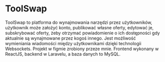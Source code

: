 # ToolSwap

ToolSwap to platforma do wynajmowania narzędzi przez użytkowników, użytkownik może założyć konto, publikować własne oferty, edytować je, subskrybować oferty, żeby otrzymać powiadomienie o ich dostępności gdy aktualnie są wynajmowane przez kogoś innego. Jest możliwość wymieniania wiadomości między użytkownikami dzięki technologii Websockets. Projekt w figmie zrobiony przeze mnie. Frontend wykonany w ReactJS, backend w Laravelu, a baza danych to MySQL.

